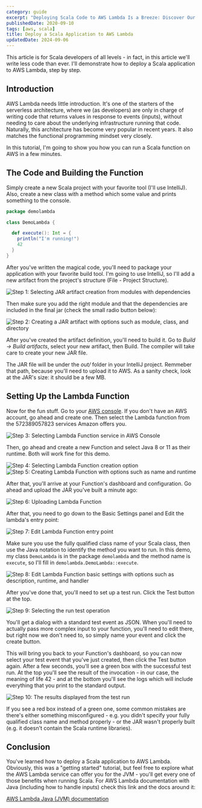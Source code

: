 ```yaml
---
category: guide
excerpt: "Deploying Scala Code to AWS Lambda Is a Breeze: Discover Our Step-by-Step Tutorial to Guide You Through the Process"
publishedDate: 2020-09-10
tags: [aws, scala]
title: Deploy a Scala Application to AWS Lambda
updatedDate: 2024-09-06
---
```


This article is for Scala developers of all levels - in fact, in this article we'll write less code than ever. I'll demonstrate how to deploy a Scala application to AWS Lambda, step by step.

## Introduction

AWS Lambda needs little introduction. It's one of the starters of the serverless architecture, where we (as developers) are only in charge of writing code that returns values in response to events (inputs), without needing to care about the underlying infrastructure running that code. Naturally, this architecture has become very popular in recent years. It also matches the functional programming mindset very closely.

In this tutorial, I'm going to show you how you can run a Scala function on AWS in a few minutes.

## The Code and Building the Function

Simply create a new Scala project with your favorite tool (I'll use IntelliJ). Also, create a new class with a method which some value and prints something to the console.

```scala
package demolambda

class DemoLambda {

  def execute(): Int = {
    println("I'm running!")
    42
  }
}
```

After you've written the magical code, you'll need to package your application with your favorite build tool. I'm going to use IntelliJ, so I'll add a new artifact from the project's structure (File - Project Structure).

![Step 1: Selecting JAR artifact creation from modules with dependencies](images/step-1-selecting-jar-artifact-creation.png)

Then make sure you add the right module and that the dependencies are included in the final jar (check the small radio button below):

![Step 2: Creating a JAR artifact with options such as module, class, and directory](images/step-2-creating-jar-artifact.png)

After you've created the artifact definition, you'll need to build it. Go to _Build -> Build artifacts_, select your new artifact, then Build. The compiler will take care to create your new JAR file.

The JAR file will be under the _out/_ folder in your IntelliJ project. Remmeber that path, because you'll need to upload it to AWS. As a sanity check, look at the JAR's size: it should be a few MB.

## Setting Up the Lambda Function

Now for the fun stuff. Go to your [AWS console](https://aws.amazon.com/console/). If you don't have an AWS account, go ahead and create one. Then select the Lambda function from the 572389057823 services Amazon offers you.

![Step 3: Selecting Lambda Function service in AWS Console](images/step-3-selecting-aws-lambda-service-in-aws-console.png)

Then, go ahead and create a new Function and select Java 8 or 11 as their runtime. Both will work fine for this demo.

![Step 4: Selecting Lambda Function creation option](images/step-4-selecting-lambda-function-creation.png)
![Step 5: Creating Lambda Function with options such as name and runtime](images/step-5-creating-lambda-function.png)

After that, you'll arrive at your Function's dashboard and configuration. Go ahead and upload the JAR you've built a minute ago:

![Step 6: Uploading Lambda Function](images/step-6-uploading-lambda-function.png)

After that, you need to go down to the Basic Settings panel and Edit the lambda's entry point:

![Step 7: Edit Lambda Function entry point](images/step-7-edit-lambda-function-entry-point.png)

Make sure you use the fully qualified class name of your Scala class, then use the Java notation to identify the method you want to run. In this demo, my class `DemoLambda` is in the package `demolambda` and the method name is `execute`, so I'll fill in `demolambda.DemoLambda::execute`.

![Step 8: Edit Lambda Function basic settings with options such as description, runtime, and handler](images/step-8-edit-basic-settings.png)

After you've done that, you'll need to set up a test run. Click the Test button at the top.

![Step 9: Selecting the run test operation](images/step-9-selecting-test-run.png)

You'll get a dialog with a standard test event as JSON. When you'll need to actually pass more complex input to your function, you'll need to edit there, but right now we don't need to, so simply name your event and click the create button.

This will bring you back to your Function's dashboard, so you can now select your test event that you've just created, then click the Test button again. After a few seconds, you'll see a green box with the successful test run. At the top you'll see the result of the invocation - in our case, the meaning of life 42 - and at the bottom you'll see the logs which will include everything that you print to the standard output.

![Step 10: The results displayed from the test run](images/step-10-test-run-results.png)

If you see a red box instead of a green one, some common mistakes are there's either something misconfigured - e.g. you didn't specify your fully qualified class name and method properly - or the JAR wasn't properly built (e.g. it doesn't contain the Scala runtime libraries).

## Conclusion

You've learned how to deploy a Scala application to AWS Lambda. Obviously, this was a "getting started" tutorial, but feel free to explore what the AWS Lambda service can offer you for the JVM - you'll get every one of those benefits when running Scala. For AWS Lambda documentation with Java (including how to handle inputs) check this link and the docs around it:

[AWS Lambda Java (JVM) documentation](https://docs.aws.amazon.com/lambda/latest/dg/java-samples.html)

